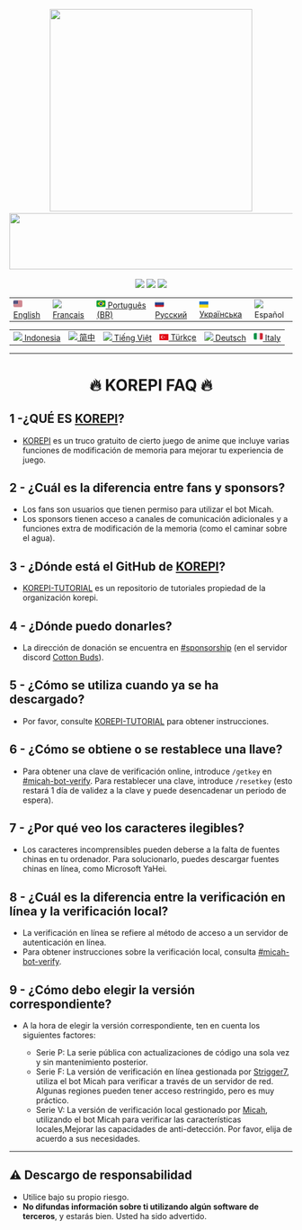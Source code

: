 <p align="center">
  <a href="#"><img width="360" height="360" src="https://media.discordapp.net/attachments/1033549666769449002/1107009612210765955/matches.png"></a>
  <a href="#"><img width="650" height="100" src="https://share.creavite.co/FBkHy3zbN4CgWCr0.gif"></a>
</p>

<p align="center">
	<a href="https://github.com/Korepi/keyauth-cpp-library/releases"><img src="https://img.shields.io/github/downloads/Korepi/keyauth-cpp-library/total.svg?style=for-the-badge&color=darkcyan"></a>
	<a href="https://github.com/Korepi/Korepi/graphs/contributors"><img src="https://img.shields.io/github/contributors/Korepi/Korepi?style=for-the-badge&color=darkcyan"></a>
	<a href="https://discord.gg/cottonbuds"><img src="https://img.shields.io/discord/440536354544156683?label=Discord&logo=discord&style=for-the-badge&color=darkviolet"></a>
</p>

<div align="center">
<table>
  <tr>
    <td valign="center"><a href="README.md"><img src="https://github.com/twitter/twemoji/blob/master/assets/svg/1f1fa-1f1f8.svg" width="16"/> English</td>
    <td valign="center"><a href="README_fr-fr.md"><img src="https://em-content.zobj.net/thumbs/160/twitter/154/flag-for-france_1f1eb-1f1f7.png" width="16"/> Français</td>
    <td valign="center"><a href="README_pt-br.md"><img src="https://github.com/twitter/twemoji/blob/master/assets/svg/1f1e7-1f1f7.svg" width="16"/> Português (BR)</td>
    <td valign="center"><a href="README_ru-ru.md"><img src="https://github.com/twitter/twemoji/blob/master/assets/svg/1f1f7-1f1fa.svg" width="16"/> Русский</a></td>
    <td valign="center"><a href="README_ua-ua.md"><img src="https://github.com/Andrew1397/Ukraine/blob/main/Flag_of_Ukraine.png" width="16"/> Українська</a></td>
    <td valign="center"><img src="https://twemoji.maxcdn.com/v/13.0.0/svg/1f1e6-1f1f7.svg" width="16"/> Español</td>
      
  </tr>
</table>
</div>
<div align="center">
<table>
  <tr>
    <td valign="center"><a href="README_id-id.md"><img src="https://em-content.zobj.net/thumbs/120/twitter/351/flag-indonesia_1f1ee-1f1e9.png" width="16"/> Indonesia</td>
    <td valign="center"><a href="README_zh-cn.md"><img src="https://em-content.zobj.net/thumbs/120/twitter/351/flag-china_1f1e8-1f1f3.png" width="16"/> 简中</a></td> 
    <td valign="center"><a href="README_vi-vn.md"><img src="https://em-content.zobj.net/thumbs/120/twitter/351/flag-vietnam_1f1fb-1f1f3.png" width="16"/> Tiếng Việt </a></td>
    <td valign="center"><a href="README_tr-tr.md"><img src="https://raw.githubusercontent.com/hampusborgos/country-flags/ba2cf4101bf029d2ada26da2f95121de74581a4d/svg/tr.svg" width="16"/> Türkçe </a></td>
    <td valign="center"><a href="README_de-de.md"><img src="https://cdn.jsdelivr.net/gh/twitter/twemoji/assets/svg/1f1e9-1f1ea.svg" width="16"/> Deutsch</td>
    <td valign="center"><a href="README_it-it.md"><img src="https://github.com/twitter/twemoji/blob/master/assets/svg/1f1ee-1f1f9.svg" width="16"/> Italy</a></td>
  </tr>
</table>
</div>
	    
---
<div align="center">
  
# 🔥 KOREPI FAQ 🔥

</div>

## 1 -¿QUÉ ES [KOREPI](https://github.com/Korepi/Korepi)?

- [KOREPI](https://github.com/Korepi/Korepi) es un truco gratuito de cierto juego de anime que incluye varias funciones de modificación de memoria para mejorar tu experiencia de juego.

## 2 - ¿Cuál es la diferencia entre fans y sponsors?

- Los fans son usuarios que tienen permiso para utilizar el bot Micah.
- Los sponsors tienen acceso a canales de comunicación adicionales y a funciones extra de modificación de la memoria (como el caminar sobre el agua).

## 3 -  ¿Dónde está el GitHub de [KOREPI](https://github.com/Korepi/Korepi)?

- [KOREPI-TUTORIAL](https://github.com/Korepi/Korepi-Tutorial) es un repositorio de tutoriales propiedad de la organización korepi.

## 4 - ¿Dónde puedo donarles?

- La dirección de donación se encuentra en [#sponsorship](https://discord.com/channels/1069057220802781265/1097565269985071205) (en el servidor discord [Cotton Buds](https://discord.gg/cottonbuds)).

## 5 - ¿Cómo se utiliza cuando ya se ha descargado?

- Por favor, consulte [KOREPI-TUTORIAL](https://github.com/Korepi/Korepi-Tutorial) para obtener instrucciones.

## 6 - ¿Cómo se obtiene o se restablece una llave?

- Para obtener una clave de verificación online, introduce `/getkey` en [#micah-bot-verify](https://discord.com/channels/1069057220802781265/1109781322005741658). Para restablecer una clave, introduce `/resetkey` (esto restará 1 día de validez a la clave y puede desencadenar un periodo de espera).

## 7 - ¿Por qué veo los caracteres ilegibles?

- Los caracteres incomprensibles pueden deberse a la falta de fuentes chinas en tu ordenador. Para solucionarlo, puedes descargar fuentes chinas en línea, como Microsoft YaHei.

## 8 - ¿Cuál es la diferencia entre la verificación en línea y la verificación local?

- La verificación en línea se refiere al método de acceso a un servidor de autenticación en línea.
- Para obtener instrucciones sobre la verificación local, consulta [#micah-bot-verify](https://discord.com/channels/1069057220802781265/1109781322005741658).

## 9 - ¿Cómo debo elegir la versión correspondiente?

- A la hora de elegir la versión correspondiente, ten en cuenta los siguientes factores:

   + Serie P: La serie pública con actualizaciones de código una sola vez y sin mantenimiento posterior.
   + Serie F: La versión de verificación en línea gestionada por [Strigger7](https://github.com/Strigger7), utiliza el bot Micah para verificar a través de un servidor de red. Algunas regiones pueden tener acceso restringido, pero es muy práctico.
   + Serie V: La versión de verificación local gestionado por [Micah](https://github.com/Micah123321), utilizando el bot Micah para verificar las características locales,Mejorar las capacidades de anti-detección. Por favor, elija de acuerdo a sus necesidades.

---

## ⚠ Descargo de responsabilidad

- Utilice bajo su propio riesgo.
- **No difundas información sobre ti utilizando algún software de terceros**, y estarás bien. Usted ha sido advertido.

